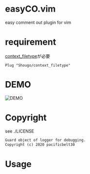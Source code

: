 # easyCO.vim
easy comment out plugin for vim
# requirement
[context_filetype](https://github.com/Shougo/context_filetype.vim)が必要
```vim
Plug "Shougo/context_filetype"
```

# DEMO
![DEMO](https://user-images.githubusercontent.com/57101176/140297543-422968eb-92bf-4df3-a454-bdaa6241692c.gif)
# Copyright
see ./LICENSE
```txt
Guard object of logger for debugging.
Copyright (c) 2020 pacificbelt30 
```

# Usage

